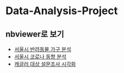 # Data-Analysis-Project

## nbviewer로 보기 
* [서울시 반려동물 가구 분석](https://nbviewer.jupyter.org/gist/octobre19/f63f28180e0733ef16a593d2a1b6c9b4/%EC%84%9C%EC%9A%B8%EC%8B%9C%20%EB%B0%98%EB%A0%A4%EB%8F%99%EB%AC%BC%20%EA%B0%80%EA%B5%AC%20%EB%B6%84%EC%84%9D.ipynb)
* [서울시 코로나 동향 분석](https://nbviewer.jupyter.org/github/octobre19/Data-Analysis-Project/blob/master/1.%EC%84%9C%EC%9A%B8%EC%8B%9C%20%EC%BD%94%EB%A1%9C%EB%82%9819%20%EB%B0%9C%EC%83%9D%20%EB%8F%99%ED%96%A5%20%EB%B6%84%EC%84%9D.ipynb)
* [캐글러 대상 설문조사 시각화](https://nbviewer.jupyter.org/github/octobre19/Data-Analysis-Project/blob/master/%EC%BA%90%EA%B8%80%EB%9F%AC%20%EB%8C%80%EC%83%81%20%EC%84%A4%EB%AC%B8%EC%A1%B0%EC%84%9C%20%EB%8D%B0%EC%9D%B4%ED%84%B0%20%EC%8B%9C%EA%B0%81%ED%99%94.ipynb)
